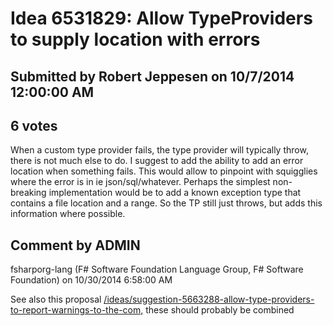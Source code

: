 # Idea 6531829: Allow TypeProviders to supply location with errors #

## Submitted by Robert Jeppesen on 10/7/2014 12:00:00 AM

## 6 votes

When a custom type provider fails, the type provider will typically throw, there is not much else to do.
I suggest to add the ability to add an error location when something fails. This would allow to pinpoint with squigglies where the error is in ie json/sql/whatever.
Perhaps the simplest non-breaking implementation would be to add a known exception type that contains a file location and a range. So the TP still just throws, but adds this information where possible.




## Comment by ADMIN
fsharporg-lang (F# Software Foundation Language Group, F# Software Foundation) on 10/30/2014 6:58:00 AM

See also this proposal [/ideas/suggestion-5663288-allow-type-providers-to-report-warnings-to-the-com,](/ideas/suggestion-5663288-allow-type-providers-to-report-warnings-to-the-com,.md) these should probably be combined

